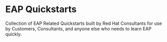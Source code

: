 # EAP Quickstarts
Collection of EAP Related Quickstarts built by Red Hat Consultants for use by Customers, Consultants, and anyone else who needs to learn EAP quickly.
